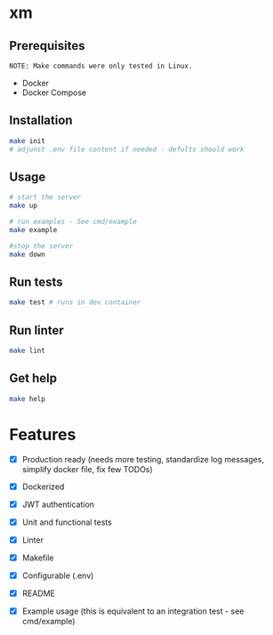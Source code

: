 # xm


## Prerequisites
```bash
NOTE: Make commands were only tested in Linux.
```
 - Docker
 - Docker Compose

## Installation
```bash
make init
# adjunst .env file content if needed - defults should work
```

## Usage
```bash
# start the server
make up

# run examples - See cmd/example
make example

#stop the server
make down
```

## Run tests
```bash
make test # runs in dev container
```

## Run linter
```bash
make lint
```

## Get help
```bash
make help
```

# Features
- [x] Production ready (needs more testing, standardize log messages, simplify docker file, fix few TODOs)
- [x] Dockerized
- [x] JWT authentication
- [x] Unit and functional tests
- [x] Linter
- [x] Makefile
- [x] Configurable (.env)
- [x] README
- [x] Example usage (this is equivalent to an integration test - see cmd/example)



